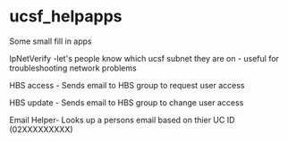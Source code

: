 # ucsf_helpapps
Some small fill in apps

IpNetVerify -let's people know which ucsf subnet  they are on - useful for troubleshooting network problems

HBS access - Sends email to HBS group to request user access

HBS update - Sends email to HBS group to change user access

Email Helper- Looks up a persons email based on thier UC ID (02XXXXXXXXX)

